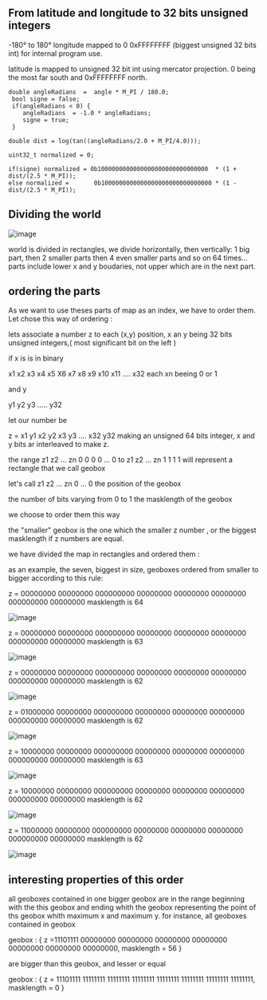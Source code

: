 ## From latitude and longitude to 32 bits unsigned integers
-180° to 180° longitude mapped to 0 0xFFFFFFFF (biggest unsigned 32 bits int) for internal program use.
 
latitude is mapped to unsigned 32 bit int using mercator projection.
0 being the most far south and 0xFFFFFFFF north.
    
    double angleRadians  =  angle * M_PI / 180.0;
     bool signe = false;
     if(angleRadians < 0) {
        angleRadians  = -1.0 * angleRadians;
        signe = true;
     }
    
    double dist = log(tan((angleRadians/2.0 + M_PI/4.0)));
    
    uint32_t normalized = 0;
    
    if(signe) normalized = 0b1000000000000000000000000000000  * (1 + dist/(2.5 * M_PI));
    else normalized =       0b1000000000000000000000000000000 * (1 - dist/(2.5 * M_PI));


## Dividing the world
![image](world.jpg)

world is divided in rectangles, we divide horizontally, then vertically:
1 big part, then 2 smaller parts then 4 even smaller parts and so on 64 times... parts include lower x and y boudaries, not upper which are in the next part.
## ordering the parts
As we want to use theses parts of map as an index, we have to order them. Let chose this way of ordering :

lets associate a number z to each (x,y) position, x an y being 32 bits unsigned integers,( most significant bit on the left )

if x is is in binary

x1 x2 x3 x4 x5 X6 x7 x8 x9 x10 x11  .... x32 each xn beeing 0 or 1

and y

y1 y2 y3 ..... y32

let our number be

z = x1 y1 x2 y2 x3 y3 .... x32 y32 making an unsigned 64 bits integer, x and y bits ar interleaved to make z.

the range  z1 z2 ... zn 0 0 0 0 ... 0 to z1 z2 ... zn 1 1 1 1 will represent a rectangle that we call geobox

let's call z1 z2 ... zn 0 ... 0 the position of the geobox

the number of bits varying from 0 to 1 the masklength of the geobox

we choose to order them this way

the "smaller" geobox is the one which the smaller z number , or the biggest masklength if z numbers  are equal.

we have divided the map in rectangles and ordered them :

as an example, the seven, biggest in size, geoboxes ordered from smaller to bigger according to this rule:



z = 00000000 00000000 000000000 00000000 00000000 00000000 000000000 00000000
masklength is 64

![image](world1.jpg)

z = 00000000 00000000 000000000 00000000 00000000 00000000 000000000 00000000
masklength is 63

![image](world2.jpg)

z = 00000000 00000000 000000000 00000000 00000000 00000000 000000000 00000000
masklength is 62

![image](world4.jpg)

z = 01000000 00000000 000000000 00000000 00000000 00000000 000000000 00000000
masklength is 62

![image](world3.jpg)

z = 10000000 00000000 000000000 00000000 00000000 00000000 000000000 00000000
masklength is 63

![image](world5.jpg)

z = 10000000 00000000 000000000 00000000 00000000 00000000 000000000 00000000
masklength is 62

![image](world7.jpg)

z = 11000000 00000000 000000000 00000000 00000000 00000000 000000000 00000000
masklength is 62

![image](world6.jpg)

## interesting properties of this order
all geoboxes contained in one bigger geobox are in the range beginning with the this geobox and ending whith the geobox representing the point of ths geobox whith maximum x and maximum y. for instance, all geoboxes contained in geobox

geobox : { z =11101111 00000000 00000000 00000000 00000000 00000000 00000000 00000000, masklength = 56 }

are bigger than this geobox, and lesser or equal

geobox : { z = 11101111 11111111 11111111 11111111 11111111 11111111 11111111 11111111, masklength = 0 }

